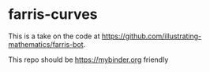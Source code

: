 # farris-curves

This is a take on the code at https://github.com/illustrating-mathematics/farris-bot.

This repo should be https://mybinder.org friendly

